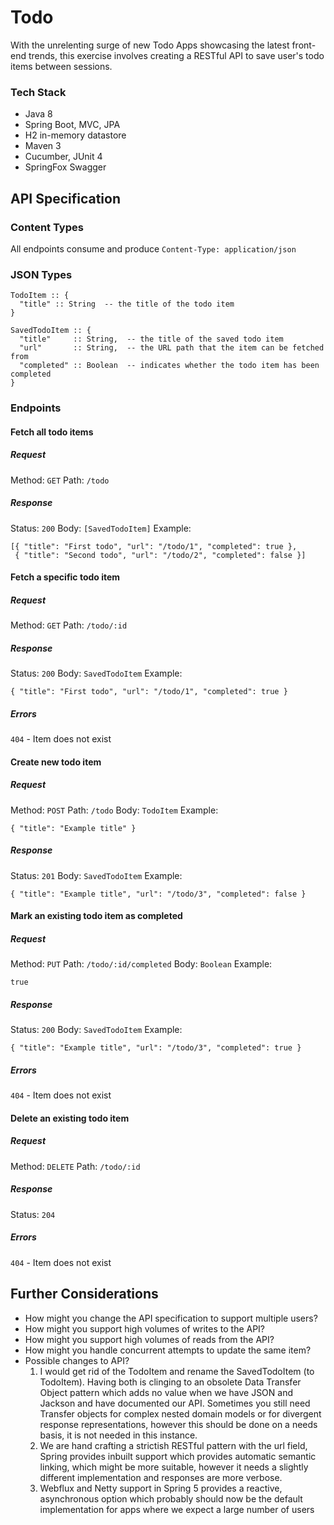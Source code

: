 Todo
=================

With the unrelenting surge of new Todo Apps showcasing the latest front-end
trends, this exercise involves creating a RESTful API to save user's todo items
between sessions.

### Tech Stack

- Java 8
- Spring Boot, MVC, JPA
- H2 in-memory datastore
- Maven 3
- Cucumber, JUnit 4
- SpringFox Swagger

API Specification
-----------------

### Content Types

All endpoints consume and produce `Content-Type: application/json`

### JSON Types

```
TodoItem :: {
  "title" :: String  -- the title of the todo item
}

SavedTodoItem :: {
  "title"     :: String,  -- the title of the saved todo item
  "url"       :: String,  -- the URL path that the item can be fetched from
  "completed" :: Boolean  -- indicates whether the todo item has been completed
}
```

### Endpoints

#### Fetch all todo items

##### Request

Method: `GET`
Path:   `/todo`

##### Response

Status: `200`
Body:   `[SavedTodoItem]`
Example:
```
[{ "title": "First todo", "url": "/todo/1", "completed": true },
 { "title": "Second todo", "url": "/todo/2", "completed": false }]
```

#### Fetch a specific todo item

##### Request

Method: `GET`
Path:   `/todo/:id`

##### Response

Status: `200`
Body:   `SavedTodoItem`
Example:
```
{ "title": "First todo", "url": "/todo/1", "completed": true }
```

##### Errors

`404` - Item does not exist

#### Create new todo item

##### Request

Method: `POST`
Path:   `/todo`
Body:   `TodoItem`
Example:
```
{ "title": "Example title" }
```

##### Response

Status: `201`
Body:   `SavedTodoItem`
Example:
```
{ "title": "Example title", "url": "/todo/3", "completed": false }
```

#### Mark an existing todo item as completed

##### Request

Method: `PUT`
Path:   `/todo/:id/completed`
Body:   `Boolean`
Example:
```
true
```

##### Response

Status: `200`
Body:   `SavedTodoItem`
Example:
```
{ "title": "Example title", "url": "/todo/3", "completed": true }
```

##### Errors

`404` - Item does not exist

#### Delete an existing todo item

##### Request

Method: `DELETE`
Path:   `/todo/:id`

##### Response

Status: `204`

##### Errors

`404` - Item does not exist



Further Considerations
----------------------

* How might you change the API specification to support multiple users?
* How might you support high volumes of writes to the API?
* How might you support high volumes of reads from the API?
* How might you handle concurrent attempts to update the same item?
* Possible changes to API?
    1. I would get rid of the TodoItem and rename the SavedTodoItem (to TodoItem). Having both is clinging to an obsolete Data Transfer Object pattern which adds no value when we have JSON and Jackson and have documented our API. Sometimes you still need Transfer objects for complex nested domain models or for divergent response representations, however this should be done on a needs basis, it is not needed in this instance.
    2. We are hand crafting a strictish RESTful pattern with the url field, Spring provides inbuilt support which provides automatic semantic linking, which might be more suitable, however it needs a slightly different implementation and responses are more verbose.
    3. Webflux and Netty support in Spring 5 provides a reactive, asynchronous option which probably should now be the default implementation for apps where we expect a large number of users 

